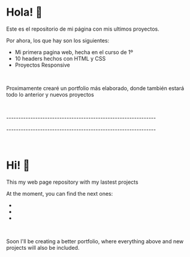 <h1>Hola! 👋</h1>
<p>Este es el repositorio de mi página con mis ultimos proyectos.</p>
<p>Por ahora, los que hay son los siguientes: </p>
<ul>
  <li>Mi primera pagina web, hecha en el curso de 1º</li>
  <li>10 headers hechos con HTML y CSS</li>
  <li>Proyectos Responsive</li>
</ul>
<br>
<p>Proximamente crearé un portfolio más elaborado, donde también estará todo lo anterior y nuevos proyectos</p>
<br>
<p>--------------------------------------------------------------</p>
<p>--------------------------------------------------------------</p>
<br>
<h1>Hi! 👋</h1>
<p>This my web page repository with my lastest projects</p>
<p>At the moment, you can find the next ones:</p>
<ul>
  <li></li>
  <li></li>
  <li></li>
</ul>
<br>
<p>Soon I'll be creating a better portfolio, where everything above and new projects will also be included.</p>
